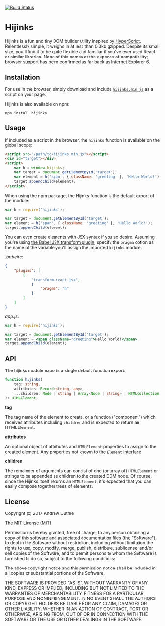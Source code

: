 [![Build Status](https://travis-ci.org/aduth/hijinks.svg)](https://travis-ci.org/aduth/hijinks)

# Hijinks

Hijinks is a fun and tiny DOM builder utility inspired by [HyperScript](https://github.com/hyperhype/hyperscript). Relentlessly simple, it weighs in at less than 0.3kb gzipped. Despite its small size, you'll find it to be quite flexible and familiar if you've ever used React or similar libraries. None of this comes at the expense of compatibility; browser support has been confirmed as far back as Internet Explorer 6.

## Installation

For use in the browser, simply download and include [`hijinks.min.js`](https://unpkg.com/hijinks/hijinks.min.js) as a script on your page.

Hijinks is also available on npm:

```
npm install hijinks
```

## Usage

If included as a script in the browser, the `hijinks` function is available on the global scope:

```html
<script src="/path/to/hijinks.min.js"></script>
<div id="target"></div>
<script>
	var h = window.hijinks;
	var target = document.getElementById('target');
	var element = h('span', { className: 'greeting' }, 'Hello World!');
	target.appendChild(element);
</script>
```

When using the npm package, the Hijinks function is the default export of the module:

```js
var h = require('hijinks');

var target = document.getElementById('target');
var element = h('span', { className: 'greeting' }, 'Hello World!');
target.appendChild(element);
```

You can even create elements with JSX syntax if you so desire. Assuming you're using [the Babel JSX transform plugin](https://www.npmjs.com/package/babel-plugin-transform-react-jsx#options), specify the `pragma` option as the name of the variable you'll assign the imported `hijinks` module.

_.babelrc_:

```json
{
	"plugins": [
		[
			"transform-react-jsx",
			{
				"pragma": "h"
			}
		]
	]
}
```

_app.js_:

```jsx
var h = require('hijinks');

var target = document.getElementById('target');
var element = <span className="greeting">Hello World!</span>;
target.appendChild(element);
```

## API

The hijinks module exports a single default function export:

```ts
function hijinks(
	tag: string,
	attributes: Record<string, any>,
	...children: Node | string | Array<Node | string> | HTMLCollection
): HTMLElement;
```

**tag**

The tag name of the element to create, or a function ("component") which receives attributes including `children` and is expected to return an HTMLElement.

**attributes**

An optional object of attributes and `HTMLElement` properties to assign to the created element. Any properties not known to the `Element` interface

**children**

The remainder of arguments can consist of one (or array of) `HTMLElement` or strings to be appended as children to the created DOM node. Of course, since the Hijinks itself returns an `HTMLElement`, it's expected that you can easily compose together trees of elements.

## License

Copyright (c) 2017 Andrew Duthie

[The MIT License (MIT)](https://opensource.org/licenses/MIT)

Permission is hereby granted, free of charge, to any person obtaining a copy of this software and associated documentation files (the "Software"), to deal in the Software without restriction, including without limitation the rights to use, copy, modify, merge, publish, distribute, sublicense, and/or sell copies of the Software, and to permit persons to whom the Software is furnished to do so, subject to the following conditions:

The above copyright notice and this permission notice shall be included in all copies or substantial portions of the Software.

THE SOFTWARE IS PROVIDED "AS IS", WITHOUT WARRANTY OF ANY KIND, EXPRESS OR IMPLIED, INCLUDING BUT NOT LIMITED TO THE WARRANTIES OF MERCHANTABILITY, FITNESS FOR A PARTICULAR PURPOSE AND NONINFRINGEMENT. IN NO EVENT SHALL THE AUTHORS OR COPYRIGHT HOLDERS BE LIABLE FOR ANY CLAIM, DAMAGES OR OTHER LIABILITY, WHETHER IN AN ACTION OF CONTRACT, TORT OR OTHERWISE, ARISING FROM, OUT OF OR IN CONNECTION WITH THE SOFTWARE OR THE USE OR OTHER DEALINGS IN THE SOFTWARE.
